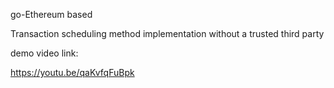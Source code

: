 go-Ethereum based

Transaction scheduling method implementation without a trusted third party

demo video link:

https://youtu.be/qaKvfqFuBpk
